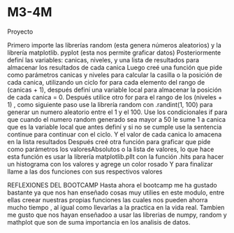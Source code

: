 # M3-4M
Proyecto

Primero importe las librerías random (esta genera números aleatorios) y la librería matplotlib. pyplot (esta nos permite graficar datos)
Posteriormente definí las variables: canicas, niveles, y una lista de resultados para almacenar los resultados de cada canica
Luego creé una función que pide como parámetros canicas y niveles para calcular la casilla o la posición de cada canica, utilizando un ciclo for para cada elemento del rango de (canicas + 1), después definí una variable local para almacenar la posición de cada canica = 0. Después utilice otro for para el rango de los (niveles + 1) , como siguiente paso use la librería random con .randint(1, 100) para generar un numero aleatorio entre el 1 y el 100. Use los condicionales if para que cuando el numero random generado sea mayor a 50 le sume 1 a canica que es la variable local que antes definí y si no se cumple use la sentencia continue para continuar con el ciclo. Y el valor de cada canica lo amacena en la lista resultados
Después creé otra función para graficar que pide como parámetros los valoresAbsolutos o la lista de valores, lo que hace esta función es usar la librería matplotlib.pllt con la función .hits para hacer un histograma con los valores y agrege un color rosado
Y para finalizar llame a las dos funciones con sus respectivos valores


REFLEXIONES DEL BOOTCAMP 
Hasta ahora el bootcamp me ha gustado bastante ya que nos han enseñado cosas muy utilies en este modulo, entre ellas creear nuestras propias funciones las cuales nos pueden ahorra mucho tiempo , al igual como llevarlas a la practica en la vida real. Tambien me gusto que nos hayan enseñadoo a usar las librerias de numpy, random y mathplot que son de suma importancia en los analisis de datos.
